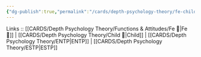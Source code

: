 ```yaml
---
{"dg-publish":true,"permalink":"/cards/depth-psychology-theory/fe-child/","created":"2023-01-05T12:04:18.158+01:00","updated":"2023-04-08T10:59:03.446+02:00"}
---
```


Links :: [[CARDS/Depth Psychology Theory/Functions & Attitudes/Fe 💉\|Fe 💉]] | [[CARDS/Depth Psychology Theory/Child 👼\|Child]] | [[CARDS/Depth Psychology Theory/ENTP\|ENTP]] | [[CARDS/Depth Psychology Theory/ESTP\|ESTP]]
